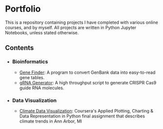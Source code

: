 # Portfolio 
This is a repository containing projects I have completed with various online courses, and 
by myself. All projects are written in Python Jupyter Notebooks, unless stated otherwise. 

## Contents 
- ### Bioinformatics 
    - [Gene Finder](https://github.com/siddsabata/portfolio/tree/master/Gene%20Finder): A program to 
convert GenBank data into easy-to-read gene tables. 
    - [gRNA Generator](https://github.com/siddsabata/portfolio/blob/master/gRNA%20Generator/gRNA_generator.ipynb): A high throughput script to generate CRISPR Cas9 guide RNA molecules. 
- ### Data Visualization
    - [Climate Data Visualization](https://github.com/siddsabata/portfolio/blob/master/Climate%20Data%20Visualization/main.ipynb): Coursera's Applied Plotting, Charting & Data Representation in Python final assignment that describes climate trends in Ann Arbor, MI
